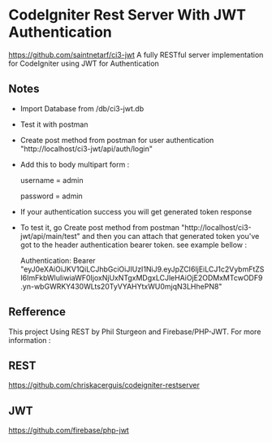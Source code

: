 # CodeIgniter Rest Server With JWT Authentication
https://github.com/saintnetarf/ci3-jwt
A fully RESTful server implementation for CodeIgniter using JWT for Authentication
## Notes

- Import Database from /db/ci3-jwt.db
- Test it with postman
- Create post method from postman for user authentication "http://localhost/ci3-jwt/api/auth/login"
- Add this to body multipart form :
	
	username = admin
	
	password = admin
- If your authentication success you will get generated token response
- To test it, go Create post method from postman "http://localhost/ci3-jwt/api/main/test" and then you can attach that generated token you've got to the header authentication bearer token. see example bellow :

	Authentication: Bearer "eyJ0eXAiOiJKV1QiLCJhbGciOiJIUzI1NiJ9.eyJpZCI6IjEiLCJ1c2VybmFtZSI6ImFkbWluIiwiaWF0IjoxNjUxNTgxMDgxLCJleHAiOjE2ODMxMTcwODF9.yn-wbGWRKY430WLts20TyVYAHYtxWU0mjqN3LHhePN8"

## Refference

This project Using REST by Phil Sturgeon and Firebase/PHP-JWT.
For more information :
## REST
https://github.com/chriskacerguis/codeigniter-restserver
## JWT
https://github.com/firebase/php-jwt
